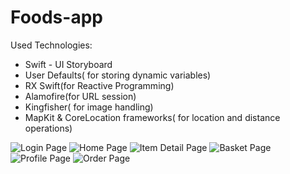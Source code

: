 # Foods-app

Used Technologies: 
 - Swift - UI Storyboard
 - User Defaults( for storing dynamic variables)
 - RX Swift(for Reactive Programming)
 - Alamofire(for URL session)
 - Kingfisher( for image handling)
 - MapKit & CoreLocation frameworks( for location and distance operations)

![Login Page](images/img1.png)
![Home Page](images/img2.png)
![Item Detail Page](images/img3.png)
![Basket Page](images/img4.png)
![Profile Page](images/img5.png)
![Order Page](images/img6.png)


 
